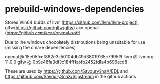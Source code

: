 # prebuild-windows-dependencies

Stores Win64 builds of llvm (https://github.com/llvm/llvm-project), glfw(https://github.com/glfw/glfw) and openal (https://github.com/kcat/openal-soft)

Due to the windows chocolately distributions being unsuitable for use (missing the cmake dependencies)

openal @ 15e05fcef882e3d50104db39d38019165c7995f9
llvm @ llvmorg-11.0.0
glfw @ 0b9e48fa3df9c184ff1abfb2452fd1a4b696ecd8


These are used by https://github.com/SavourySnaX/EDL and https://github.com/SavourySnaX/Slipstream in the github actions
